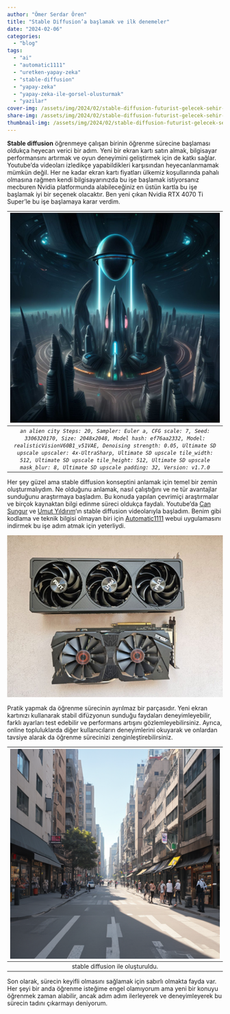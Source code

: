 ```yaml
---
author: "Ömer Serdar Ören"
title: "Stable Diffusion’a başlamak ve ilk denemeler"
date: "2024-02-06"
categories: 
  - "blog"
tags: 
  - "ai"
  - "automatic1111"
  - "uretken-yapay-zeka"
  - "stable-diffusion"
  - "yapay-zeka"
  - "yapay-zeka-ile-gorsel-olusturmak"
  - "yazilar"
cover-img: /assets/img/2024/02/stable-diffusion-futurist-gelecek-sehir-bina-uzay-gemisi-yapay-zeka-ai-00042-3306320170-1024x1024-1.jpg
share-img: /assets/img/2024/02/stable-diffusion-futurist-gelecek-sehir-bina-uzay-gemisi-yapay-zeka-ai-00042-3306320170-1024x1024-1.jpg
thumbnail-img: /assets/img/2024/02/stable-diffusion-futurist-gelecek-sehir-bina-uzay-gemisi-yapay-zeka-ai-00042-3306320170-1024x1024-1.jpg
---
```


**Stable diffusion** öğrenmeye çalışan birinin öğrenme sürecine başlaması oldukça heyecan verici bir adım. Yeni bir ekran kartı satın almak, bilgisayar performansını artırmak ve oyun deneyimini geliştirmek için de katkı sağlar. Youtube’da videoları izledikçe yapabildikleri karşısından heyecanlanmamak mümkün değil. Her ne kadar ekran kartı fiyatları ülkemiz koşullarında pahalı olmasına rağmen kendi bilgisayarınızda bu işe başlamak istiyorsanız mecburen Nvidia platformunda alabileceğiniz en üstün kartla bu işe başlamak iyi bir seçenek olacaktır. Ben yeni çıkan Nvidia RTX 4070 Ti Super’le bu işe başlamaya karar verdim.

| ![](/assets/img/2024/02/stable-diffusion-futurist-gelecek-sehir-bina-uzay-gemisi-yapay-zeka-ai-00042-3306320170-1024x1024-1.jpg) |
|:--:|
| _`an alien city Steps: 20, Sampler: Euler a, CFG scale: 7, Seed: 3306320170, Size: 2048x2048, Model hash: ef76aa2332, Model: realisticVisionV60B1_v51VAE, Denoising strength: 0.05, Ultimate SD upscale upscaler: 4x-UltraSharp, Ultimate SD upscale tile_width: 512, Ultimate SD upscale tile_height: 512, Ultimate SD upscale mask_blur: 8, Ultimate SD upscale padding: 32, Version: v1.7.0`_ |

Her şey güzel ama stable diffusion konseptini anlamak için temel bir zemin oluşturmalıydım. Ne olduğunu anlamak, nasıl çalıştığını ve ne tür avantajlar sunduğunu araştırmaya başladım. Bu konuda yapılan çevrimiçi araştırmalar ve birçok kaynaktan bilgi edinme süreci oldukça faydalı. Youtube’da [Can Sungur](https://www.youtube.com/watch?v=CmqLH9KBIHI&list=PLLkT9MAdXYABG0GmcSZaxQI4m47pecfb9) ve [Umut Yıldırım](https://www.youtube.com/playlist?list=PLB9h0mWdzbHK-G0Nzy8EqhftZl0cbp4CB)‘ın stable diffusion videolarıyla başladım. Benim gibi kodlama ve teknik bilgisi olmayan biri için [Automatic1111](https://github.com/AUTOMATIC1111/stable-diffusion-webui) webui uygulamasını indirmek bu işe adım atmak için yeterliydi.

![](assets/img/2024/02/ekran-karti-fan-pc-palit-asus-gtx-rtx-4070-ti-super-1024x768-1.jpg)

Pratik yapmak da öğrenme sürecinin ayrılmaz bir parçasıdır. Yeni ekran kartınızı kullanarak stabil difüzyonun sunduğu faydaları deneyimleyebilir, farklı ayarları test edebilir ve performans artışını gözlemleyebilirsiniz. Ayrıca, online topluluklarda diğer kullanıcıların deneyimlerini okuyarak ve onlardan tavsiye alarak da öğrenme sürecinizi zenginleştirebilirsiniz.

| ![](/assets/img/2024/02/stable-diffusion-yol-cadde-binalar-yapay-zeka-ai-00043-457694165.png) |
|:--:|
| stable diffusion ile oluşturuldu. |

Son olarak, sürecin keyifli olmasını sağlamak için sabırlı olmakta fayda var. Her şeyi bir anda öğrenme isteğime engel olamıyorum ama yeni bir konuyu öğrenmek zaman alabilir, ancak adım adım ilerleyerek ve deneyimleyerek bu sürecin tadını çıkarmayı deniyorum.
